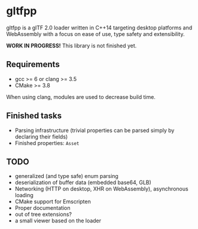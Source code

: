 gltfpp
======
gltfpp is a glTF 2.0 loader written in C++14 targeting desktop platforms and WebAssembly with a focus on ease of use, type safety and extensibility.

**WORK IN PROGRESS!** This library is not finished yet.

Requirements
------------
- gcc >= 6 or clang >= 3.5
- CMake >= 3.8

When using clang, modules are used to decrease build time.

Finished tasks
------
- Parsing infrastructure (trivial properties can be parsed simply by declaring their fields)
- Finished properties: `Asset`

TODO
----
- generalized (and type safe) enum parsing
- deserialization of buffer data (embedded base64, GLB)
- Networking (HTTP on desktop, XHR on WebAssembly), asynchronous loading
- CMake support for Emscripten
- Proper documentation
- out of tree extensions?
- a small viewer based on the loader
